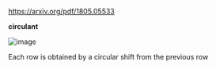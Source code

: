https://arxiv.org/pdf/1805.05533

**circulant**


![image](https://github.com/ChunZhuo/Fourier/assets/118121876/a50763a6-0d88-4b53-aa67-95ce6bc537d2)

Each row is obtained by a circular shift from the previous row
